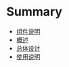 # Summary

* [组件说明](README.md)
* [概述](part/gai_shu.md)
* [总体设计](part/README.md)
* [使用说明](part/shi_yong_shuo_ming.md)

